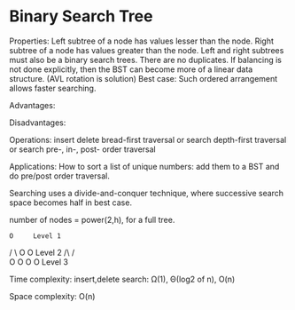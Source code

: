 # Binary Search Tree

Properties:
Left subtree of a node has values lesser than the node.
Right subtree of a node has values greater than the node.
Left and right subtrees must also be a binary search trees. 
There are no duplicates.
If balancing is not done explicitly, then the BST can become more of a linear data structure. (AVL rotation is solution)
Best case: Such ordered arrangement allows faster searching.

Advantages:

Disadvantages:

Operations:
insert
delete
bread-first traversal or search
depth-first traversal or search
pre-, in-, post- order traversal

Applications:
How to sort a list of unique numbers: add them to a BST and do pre/post order traversal.

Searching uses a divide-and-conquer technique, where successive search space becomes half in best case. 

number of nodes = power(2,h), for a full tree.

    O     Level 1
   / \\
  O   O   Level 2
 /\   /\
O  O O  O Level 3

Time complexity:
insert,delete search: Ω(1), Θ(log2 of n), O(n)

Space complexity:
O(n)

